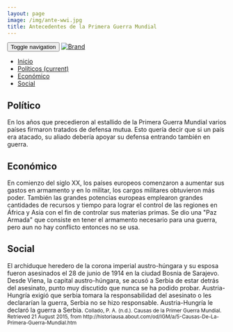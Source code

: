 ```yaml
---
layout: page
image: /img/ante-wwi.jpg
title: Antecedentes de la Primera Guerra Mundial
---
```

<nav class="navbar navbar-inverse navbar-translucent navbar-fixed-top" id="navbar">
	<div class="container-fluid">
	    <div class="navbar-header">
		    <button type="button" class="navbar-toggle collapsed" data-toggle="collapse" data-target="#bs-example-navbar-collapse-1" aria-expanded="false">
	        <span class="sr-only">Toggle navigation</span>
	        <span class="icon-bar"></span>
	        <span class="icon-bar"></span>
	        <span class="icon-bar"></span>
	      </button>
	      <a class="navbar-brand" href="{{site.github.url}}">
	        <img alt="Brand" src="{{site.github.url}}{{site.icon}}">
	      </a>
	    </div>
	    <!-- Collect the nav links, forms, and other content for toggling -->
	    <div class="collapse navbar-collapse" id="bs-example-navbar-collapse-1">
	      <ul class="nav navbar-nav">
		    <li><a href="{{site.github.url}}">Inicio</a></li>
	        <li class="active"><a href="#politicos">Políticos <span class="sr-only">(current)</span></a></li>
	        <li><a href="#eco">Económico</a></li>
	        <li><a href="#social">Social</a></li>
	      </ul>
	    </div><!-- /.navbar-collapse -->
	</div>
</nav>

<h2 id="politicos">Político</h2> 
En los años que precedieron al estallido de la Primera Guerra Mundial varios países firmaron tratados de defensa mutua. Esto quería decir que si un país era atacado, su aliado debería apoyar su defensa entrando también en guerra.

<h2 id="eco">Económico</h2>
En comienzo del siglo XX, los países europeos comenzaron a aumentar sus gastos en armamento y en lo militar, los cargos militares obtuvieron más poder. También las grandes potencias europeas emplearon grandes cantidades de recursos y tiempo para lograr el control de las regiones en África y Asia con el fin de controlar sus materias primas. Se dio una "Paz Armada" que consiste en tener el armamento necesario para una guerra, pero aun no hay conflicto entonces no se usa.

<h2 id="social">Social</h2>  
El archiduque heredero de la corona imperial austro-húngara y su esposa fueron asesinados el 28 de junio de 1914 en la ciudad Bosnia de Sarajevo. Desde Viena, la capital austro-húngara, se acusó a Serbia de estar detrás del asesinato, punto muy discutido que nunca se ha podido probar. Austria- Hungría exigió que serbia tomara la responsabilidad del asesinato o les declararían la guerra, Serbia no se hizo responsable. Austria-Hungría le declaró la guerra a Serbia.


<small class="bib">
  Collado, P. A. (n.d.). Causas de la Primer Guerra Mundial. Retrieved 21 August 2015, from http://historiausa.about.com/od/IGM/a/5-Causas-De-La-Primera-Guerra-Mundial.htm
</small>